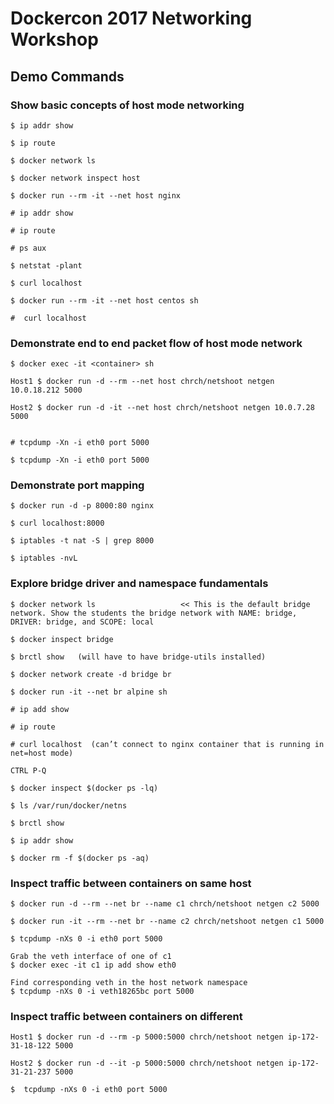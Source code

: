 
# Dockercon 2017 Networking Workshop
## Demo Commands

### Show basic concepts of host mode networking

```
$ ip addr show

$ ip route 

$ docker network ls

$ docker network inspect host

$ docker run --rm -it --net host nginx 

# ip addr show

# ip route 

# ps aux

$ netstat -plant

$ curl localhost

$ docker run --rm -it --net host centos sh

#  curl localhost
```

### Demonstrate end to end packet flow of host mode network

```
$ docker exec -it <container> sh

Host1 $ docker run -d --rm --net host chrch/netshoot netgen 10.0.18.212 5000

Host2 $ docker run -d -it --net host chrch/netshoot netgen 10.0.7.28 5000


# tcpdump -Xn -i eth0 port 5000

$ tcpdump -Xn -i eth0 port 5000
```

### Demonstrate port mapping

```
$ docker run -d -p 8000:80 nginx

$ curl localhost:8000

$ iptables -t nat -S | grep 8000

$ iptables -nvL
```

### Explore bridge driver and namespace fundamentals
```
$ docker network ls                   << This is the default bridge network. Show the students the bridge network with NAME: bridge, DRIVER: bridge, and SCOPE: local

$ docker inspect bridge

$ brctl show   (will have to have bridge-utils installed)

$ docker network create -d bridge br

$ docker run -it --net br alpine sh

# ip add show

# ip route

# curl localhost  (can’t connect to nginx container that is running in net=host mode)

CTRL P-Q

$ docker inspect $(docker ps -lq)

$ ls /var/run/docker/netns

$ brctl show

$ ip addr show

$ docker rm -f $(docker ps -aq)
```


### Inspect traffic between containers on same host

```
$ docker run -d --rm --net br --name c1 chrch/netshoot netgen c2 5000

$ docker run -it --rm --net br --name c2 chrch/netshoot netgen c1 5000

$ tcpdump -nXs 0 -i eth0 port 5000

Grab the veth interface of one of c1
$ docker exec -it c1 ip add show eth0

Find corresponding veth in the host network namespace
$ tcpdump -nXs 0 -i veth18265bc port 5000
```

### Inspect traffic between containers on different 
```
Host1 $ docker run -d --rm -p 5000:5000 chrch/netshoot netgen ip-172-31-18-122 5000

Host2 $ docker run -d --it -p 5000:5000 chrch/netshoot netgen ip-172-31-21-237 5000

$  tcpdump -nXs 0 -i eth0 port 5000
```



